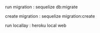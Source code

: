 
run migration :
sequelize db:migrate

create migration :
sequelize migration:create

run locallay :
heroku local web